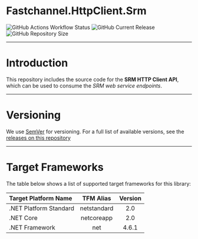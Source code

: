 # Fastchannel.HttpClient.Srm

![GitHub Actions Workflow Status](https://img.shields.io/github/actions/workflow/status/fastchannel/Fastchannel.HttpClient.Srm/publish-nuget-on-new-version-tags.yml?branch=main&event=push&style=plastic&logo=githubactions&logoColor=white&label=Latest%20Build)
![GitHub Current Release](https://img.shields.io/github/v/release/fastchannel/Fastchannel.HttpClient.Srm?sort=semver&display_name=release&style=plastic&logo=github&label=Current%20Release)
![GitHub Repository Size](https://img.shields.io/github/repo-size/fastchannel/Fastchannel.HttpClient.Srm?style=plastic&logo=github&label=Repo%20Size)

---

# Introduction

This repository includes the source code for the **SRM HTTP Client API**, which can be used to consume the _SRM web service endpoints_.

---

# Versioning

We use [SemVer](http://semver.org/) for versioning. For a full list of available versions, see the [releases on this repository](https://github.com/fastchannel/Fastchannel.HttpClient.Srm/releases)

---

# Target Frameworks

The table below shows a list of supported target frameworks for this library:

| Target Platform Name   | TFM Alias   | Version |
|:-----------------------|:-----------:|:-------:|
| .NET Platform Standard | netstandard | 2.0     |
| .NET Core              | netcoreapp  | 2.0     |
| .NET Framework         | net         | 4.6.1   |
